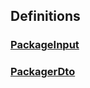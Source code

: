 
<a name="definitions"></a>
## Definitions

<a name="ref-packageinput"></a>
### [PackageInput](definitions/PackageInput.md#packageinput)

<a name="ref-packagerdto"></a>
### [PackagerDto](definitions/PackagerDto.md#packagerdto)


